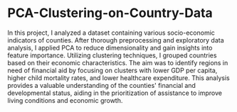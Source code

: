 # PCA-Clustering-on-Country-Data
In this project, I analyzed a dataset containing various socio-economic indicators of counties. After thorough preprocessing and exploratory data analysis, I applied PCA to reduce dimensionality and gain insights into feature importance. Utilizing clustering techniques, I grouped countries based on their economic characteristics. The aim was to identify regions in need of financial aid by focusing on clusters with lower GDP per capita, higher child mortality rates, and lower healthcare expenditure. This analysis provides a valuable understanding of the counties' financial and developmental status, aiding in the prioritization of assistance to improve living conditions and economic growth.

